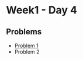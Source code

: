 # Week1 - Day 4

## Problems
- [Problem 1](https://github.com/Rishitarkar/PIPTP-Prep-2025/blob/main/Week1/Day4/solution1.md)
- Problem 2
